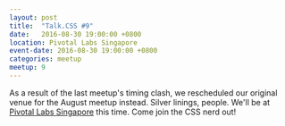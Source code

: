 ```yaml
---
layout: post
title:  "Talk.CSS #9"
date:   2016-08-30 19:00:00 +0800
location: Pivotal Labs Singapore
event-date: 2016-08-30 19:00:00 +0800
categories: meetup
meetup: 9
---
```

As a result of the last meetup's timing clash, we rescheduled our original venue for the August meetup instead. Silver linings, people. We'll be at [Pivotal Labs Singapore](http://pivotal.io/locations/singapore) this time. Come join the CSS nerd out!
